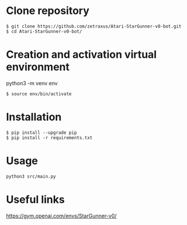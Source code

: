 # Clone repository

    $ git clone https://github.com/zetraxus/Atari-StarGunner-v0-bot.git
    $ cd Atari-StarGunner-v0-bot/
    
# Creation and activation virtual environment

python3 -m venv env

    $ source env/bin/activate
    
# Installation

    $ pip install --upgrade pip
    $ pip install -r requirements.txt

# Usage

    python3 src/main.py

# Useful links

https://gym.openai.com/envs/StarGunner-v0/